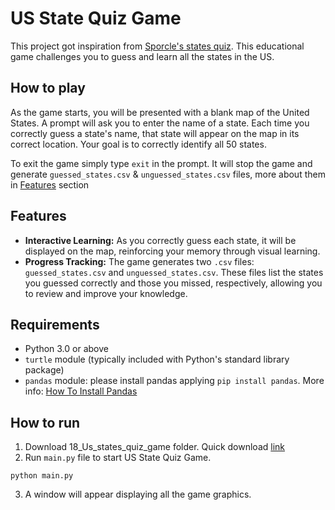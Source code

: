 # US State Quiz Game
This project got inspiration from [Sporcle's states quiz](https://www.sporcle.com/games/g/states).
This educational game challenges you to guess and learn all the states in the US.

## How to play
As the game starts, you will be presented with a blank map of the United States. A prompt will ask you to enter the name of a state. Each time you correctly guess a state's name, that state will appear on the map in its correct location. Your goal is to correctly identify all 50 states.

To exit the game simply type `exit` in the prompt. It will stop the game and generate `guessed_states.csv` & `unguessed_states.csv` files, more about them in [Features](https://github.com/RafiqulT1/100_days_python/tree/main/18_Us_states_quiz_game#features) section

## Features
- **Interactive Learning:** As you correctly guess each state, it will be displayed on the map, reinforcing your memory through visual learning.
- **Progress Tracking:** The game generates two `.csv` files: `guessed_states.csv` and `unguessed_states.csv`. These files list the states you guessed correctly and those you missed, respectively, allowing you to review and improve your knowledge.

## Requirements
- Python 3.0 or above
- `turtle` module (typically included with Python's standard library package)
- `pandas` module: please install pandas applying ```pip install pandas```. More info: [How To Install Pandas](https://pandas.pydata.org/docs/getting_started/install.html)

## How to run
1. Download 18_Us_states_quiz_game folder. Quick download [link](https://download-directory.github.io/?url=https%3A%2F%2Fgithub.com%2FRafiqulT1%2F100_days_python%2Ftree%2Fmain%2F18_Us_states_quiz_game) 
2. Run `main.py` file to start US State Quiz Game.
```
python main.py
```
3. A window will appear displaying all the game graphics.

<!-- ## Game Controls
- Press `UP` arrow key to go forward. -->

